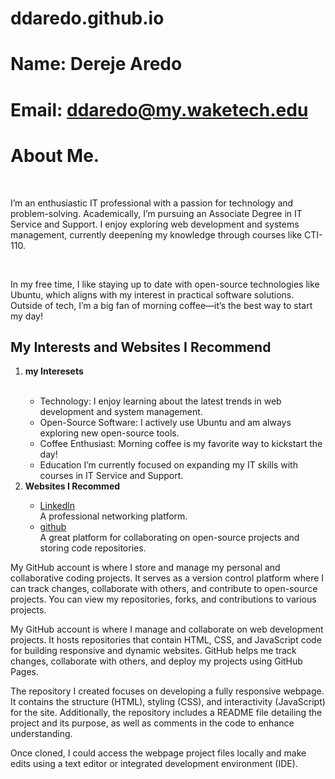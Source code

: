 # ddaredo.github.io
# Name: Dereje Aredo
# Email: ddaredo@my.waketech.edu
<h1>About Me.</h1>
<br>
<p>I’m an enthusiastic IT professional with a passion for technology and problem-solving. 
Academically, I’m pursuing an Associate Degree in IT Service and Support. 
I enjoy exploring web development and systems management, currently deepening my knowledge 
through courses like CTI-110.</p>
<br><p>In my free time, I like staying up to date with open-source technologies like Ubuntu, 
which aligns with my interest in practical software solutions. Outside of tech, 
I’m a big fan of morning coffee—it’s the best way to start my day!</P>
<h2>My Interests and Websites I Recommend</h2>
<ol>
<li><b>my Interesets</b></li>
<br><ul>
<li>Technology: I enjoy learning about the latest trends in web development and system management.</li>
<li>Open-Source Software: I actively use Ubuntu and am always exploring new open-source tools.</li>
<li>Coffee Enthusiast: Morning coffee is my favorite way to kickstart the day!</li>
<li>Education I’m currently focused on expanding my IT skills with courses in IT Service and Support.</li>
</ul>
<li><b>Websites I Recommed</b></li>
<ul>
<li><a href="https://www.linkedin.com">Linkedln</a></li> A professional networking platform.
<li><a href="https://www.github.com">github</a></li> A great platform for collaborating on open-source 
projects and storing code repositories.
</ul>
</ol>
<P>My GitHub account is where I store and manage my personal and collaborative coding projects. 
It serves as a version control platform where I can track changes, collaborate with others, and contribute 
to open-source projects. You can view my repositories, forks, and contributions to various projects.</P
<P>My GitHub account is where I manage and collaborate on web development projects. It hosts repositories that 
contain HTML, CSS, and JavaScript code for building responsive and dynamic websites. GitHub helps me track 
changes, collaborate with others, and deploy my projects using GitHub Pages.</P>

<P>The repository I created focuses on developing a fully responsive webpage. It contains the structure (HTML), 
styling (CSS), and interactivity (JavaScript) for the site. Additionally, the repository includes a README file
 detailing the project and its purpose, as well as comments in the code to enhance understanding.</P>

<P>Once cloned, I could access the webpage project files locally and make edits using a text editor or integrated 
development environment (IDE).</P>
